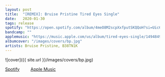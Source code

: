 ```yaml
---
layout: post
title:  "[REMIX]: Bruise Pristine Tired Eyes Single"
date:   2020-01-30
tags: release
spotify: "https://open.spotify.com/album/4meO8M2scpXxfputSKQQoH?si=Uic6-VsOSEyheHJ0CE66bw"
bandcamp: ""
applemusic: "https://music.apple.com/us/album/tired-eyes-single/1494849056"
albumcover: "/images/covers/bp.jpg"
artists: Bruise Pristine, B38TN1K
---
```

![cover]({{ site.url }}/images/covers/bp.jpg)

<a href="https://open.spotify.com/album/4meO8M2scpXxfputSKQQoH?si=Uic6-VsOSEyheHJ0CE66bw"> Spotify</a>
&emsp;&emsp;
<a href="https://music.apple.com/us/album/tired-eyes-single/1494849056"> Apple Music</a>
